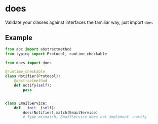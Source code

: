 # does

Validate your classes against interfaces the familiar way, just import `does`

## Example

```python
from abc import abstractmethod
from typing import Protocol, runtime_checkable

from does import does

@runtime_checkable
class Notifier(Protocol):
    @abstractmethod
    def notify(self):
        pass


class EmailService:
    def __init__(self):
        does(Notifier).match(EmailService)
        # Type mismatch; EmailService does not implement .notify
```
